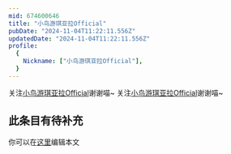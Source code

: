 ```yaml
---
mid: 674600646
title: "小鸟游琪亚拉Official"
pubDate: "2024-11-04T11:22:11.556Z"
updatedDate: "2024-11-04T11:22:11.556Z"
profile:
  {
    Nickname: ["小鸟游琪亚拉Official"],
  }
---
```


关注[小鸟游琪亚拉Official](https://space.bilibili.com/674600646)谢谢喵~ 关注[小鸟游琪亚拉Official](https://space.bilibili.com/674600646)谢谢喵~

## 此条目有待补充
你可以在[这里](https://github.com/Yuhanawa/VTuber.ICU-Content/edit/master/v/小鸟游琪亚拉Official/index.md)编辑本文
